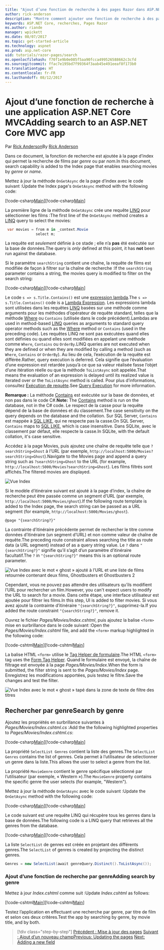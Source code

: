 ```yaml
---
title: "Ajout d’une fonction de recherche à des pages Razor dans ASP.NET Core MVC"
author: rick-anderson
description: "Montre comment ajouter une fonction de recherche à des pages Razor dans ASP.NET Core MVC"
keywords: ASP.NET Core, recherches, Pages Razor
ms.author: riande
manager: wpickett
ms.date: 08/07/2017
ms.topic: get-started-article
ms.technology: aspnet
ms.prod: asp.net-core
uid: tutorials/razor-pages/search
ms.openlocfilehash: f70f1e9b0e085f5aa90fcca499526588662c3cfd
ms.sourcegitcommit: ffac7e195bd7f99364f3aab45e491eeaf8f173b0
ms.translationtype: HT
ms.contentlocale: fr-FR
ms.lasthandoff: 08/12/2017
---
```

# <a name="adding-search-to-an-aspnet-core-mvc-app"></a><span data-ttu-id="3b49b-104">Ajout d’une fonction de recherche à une application ASP.NET Core MVC</span><span class="sxs-lookup"><span data-stu-id="3b49b-104">Adding search to an ASP.NET Core MVC app</span></span>

<span data-ttu-id="3b49b-105">Par [Rick Anderson](https://twitter.com/RickAndMSFT)</span><span class="sxs-lookup"><span data-stu-id="3b49b-105">By [Rick Anderson](https://twitter.com/RickAndMSFT)</span></span>

<span data-ttu-id="3b49b-106">Dans ce document, la fonction de recherche est ajoutée à la page d’index qui permet la recherche de films par *genre* ou par *nom*.</span><span class="sxs-lookup"><span data-stu-id="3b49b-106">In this document, search capability is added to the Index page that enables searching movies by *genre* or *name*.</span></span>

<span data-ttu-id="3b49b-107">Mettez à jour la méthode `OnGetAsync` de la page d’index avec le code suivant :</span><span class="sxs-lookup"><span data-stu-id="3b49b-107">Update the Index page's `OnGetAsync` method with the following code:</span></span>

<span data-ttu-id="3b49b-108">[!code-csharp[Main](razor-pages-start/sample/RazorPagesMovie/Pages/Movies/Index.cshtml.cs?name=snippet_1stSearch)]</span><span class="sxs-lookup"><span data-stu-id="3b49b-108">[!code-csharp[Main](razor-pages-start/sample/RazorPagesMovie/Pages/Movies/Index.cshtml.cs?name=snippet_1stSearch)]</span></span>

<span data-ttu-id="3b49b-109">La première ligne de la méthode `OnGetAsync` crée une requête [LINQ](https://docs.microsoft.com/dotnet/csharp/programming-guide/concepts/linq/) pour sélectionner les films :</span><span class="sxs-lookup"><span data-stu-id="3b49b-109">The first line of the `OnGetAsync` method creates a [LINQ](https://docs.microsoft.com/dotnet/csharp/programming-guide/concepts/linq/) query to select the movies:</span></span>

```csharp
 var movies = from m in _context.Movie
              select m;
```

<span data-ttu-id="3b49b-110">La requête est *seulement* définie à ce stade ; elle n’a **pas** été exécutée sur la base de données.</span><span class="sxs-lookup"><span data-stu-id="3b49b-110">The query is *only* defined at this point, it has **not** been run against the database.</span></span>

<span data-ttu-id="3b49b-111">Si le paramètre `searchString` contient une chaîne, la requête de films est modifiée de façon à filtrer sur la chaîne de recherche :</span><span class="sxs-lookup"><span data-stu-id="3b49b-111">If the `searchString` parameter contains a string, the movies query is modified to filter on the search string:</span></span>

<span data-ttu-id="3b49b-112">[!code-csharp[Main](razor-pages-start/sample/RazorPagesMovie/Pages/Movies/Index.cshtml.cs?name=snippet_SearchNull)]</span><span class="sxs-lookup"><span data-stu-id="3b49b-112">[!code-csharp[Main](razor-pages-start/sample/RazorPagesMovie/Pages/Movies/Index.cshtml.cs?name=snippet_SearchNull)]</span></span>

<span data-ttu-id="3b49b-113">Le code `s => s.Title.Contains()` est une [expression lambda](https://docs.microsoft.com/en-us/dotnet/csharp/programming-guide/statements-expressions-operators/lambda-expressions).</span><span class="sxs-lookup"><span data-stu-id="3b49b-113">The `s => s.Title.Contains()` code is a [Lambda Expression](https://docs.microsoft.com/en-us/dotnet/csharp/programming-guide/statements-expressions-operators/lambda-expressions).</span></span> <span data-ttu-id="3b49b-114">Les expressions lambda sont utilisées dans les requêtes [LINQ](https://docs.microsoft.com/dotnet/csharp/programming-guide/concepts/linq/) basées sur une méthode comme arguments pour les méthodes d’opérateur de requête standard, telles que la méthode [Where](https://docs.microsoft.com/en-us/dotnet/csharp/programming-guide/concepts/linq/query-syntax-and-method-syntax-in-linq) ou `Contains` (utilisée dans le code précédent).</span><span class="sxs-lookup"><span data-stu-id="3b49b-114">Lambdas are used in method-based [LINQ](https://docs.microsoft.com/dotnet/csharp/programming-guide/concepts/linq/) queries as arguments to standard query operator methods such as the [Where](https://docs.microsoft.com/en-us/dotnet/csharp/programming-guide/concepts/linq/query-syntax-and-method-syntax-in-linq) method or `Contains` (used in the preceding code).</span></span> <span data-ttu-id="3b49b-115">Les requêtes LINQ ne sont pas exécutées quand elles sont définies ou quand elles sont modifiées en appelant une méthode comme `Where`, `Contains` ou `OrderBy`.</span><span class="sxs-lookup"><span data-stu-id="3b49b-115">LINQ queries are not executed when they are defined or when they are modified by calling a method (such as `Where`, `Contains`  or `OrderBy`).</span></span> <span data-ttu-id="3b49b-116">Au lieu de cela, l’exécution de la requête est différée.</span><span class="sxs-lookup"><span data-stu-id="3b49b-116">Rather, query execution is deferred.</span></span> <span data-ttu-id="3b49b-117">Cela signifie que l’évaluation d’une expression est retardée jusqu’à ce que sa valeur réalisée fasse l’objet d’une itération réelle ou que la méthode `ToListAsync` soit appelée.</span><span class="sxs-lookup"><span data-stu-id="3b49b-117">That means the evaluation of an expression is delayed until its realized value is iterated over or the `ToListAsync` method is called.</span></span> <span data-ttu-id="3b49b-118">Pour plus d’informations, consultez [Exécution de requête](https://docs.microsoft.com/en-us/dotnet/framework/data/adonet/ef/language-reference/query-execution).</span><span class="sxs-lookup"><span data-stu-id="3b49b-118">See [Query Execution](https://docs.microsoft.com/en-us/dotnet/framework/data/adonet/ef/language-reference/query-execution) for more information.</span></span>

<span data-ttu-id="3b49b-119">**Remarque :** La méthode [Contains](http://msdn.microsoft.com/library/bb155125.aspx) est exécutée sur la base de données, et non pas dans le code C#.</span><span class="sxs-lookup"><span data-stu-id="3b49b-119">**Note:** The [Contains](http://msdn.microsoft.com/library/bb155125.aspx) method is run on the database, not in the C# code.</span></span> <span data-ttu-id="3b49b-120">Le respect de la casse pour la requête dépend de la base de données et du classement.</span><span class="sxs-lookup"><span data-stu-id="3b49b-120">The case sensitivity on the query depends on the database and the collation.</span></span> <span data-ttu-id="3b49b-121">Sur SQL Server, `Contains` est mappée à [SQL LIKE](https://docs.microsoft.com/en-us/sql/t-sql/language-elements/like-transact-sql), qui ne respecte pas la casse.</span><span class="sxs-lookup"><span data-stu-id="3b49b-121">On SQL Server, `Contains` maps to [SQL LIKE](https://docs.microsoft.com/en-us/sql/t-sql/language-elements/like-transact-sql), which is case insensitive.</span></span> <span data-ttu-id="3b49b-122">Dans SQLite, avec le classement par défaut, elle respecte la casse.</span><span class="sxs-lookup"><span data-stu-id="3b49b-122">In SQLite, with the default collation, it's case sensitive.</span></span>

<span data-ttu-id="3b49b-123">Accédez à la page Movies, puis ajoutez une chaîne de requête telle que `?searchString=Ghost` à l’URL (par exemple, `http://localhost:5000/Movies?searchString=Ghost`).</span><span class="sxs-lookup"><span data-stu-id="3b49b-123">Navigate to the Movies page and append a query string such as `?searchString=Ghost` to the URL (for example, `http://localhost:5000/Movies?searchString=Ghost`).</span></span> <span data-ttu-id="3b49b-124">Les films filtrés sont affichés.</span><span class="sxs-lookup"><span data-stu-id="3b49b-124">The filtered movies are displayed.</span></span>

![Vue Index](search/_static/ghost.png)

<span data-ttu-id="3b49b-126">Si le modèle d’itinéraire suivant est ajouté à la page d’index, la chaîne de recherche peut être passée comme un segment d’URL (par exemple, `http://localhost:5000/Movies/ghost`).</span><span class="sxs-lookup"><span data-stu-id="3b49b-126">If the following route template is added to the Index page, the search string can be passed as a URL segment (for example, `http://localhost:5000/Movies/ghost`).</span></span>

```cshtml
@page "{searchString?}"
```

<span data-ttu-id="3b49b-127">La contrainte d’itinéraire précédente permet de rechercher le titre comme données d’itinéraire (un segment d’URL) et non comme valeur de chaîne de requête.</span><span class="sxs-lookup"><span data-stu-id="3b49b-127">The preceding route constraint allows searching the title as route data (a URL segment) instead of as a query string value.</span></span>  <span data-ttu-id="3b49b-128">Le `?` dans `"{searchString?}"` signifie qu’il s’agit d’un paramètre d’itinéraire facultatif.</span><span class="sxs-lookup"><span data-stu-id="3b49b-128">The `?` in `"{searchString?}"` means this is an optional route parameter.</span></span>

![Vue Index avec le mot « ghost » ajouté à l’URL et une liste de films retournée contenant deux films, Ghostbusters et Ghostbusters 2](search/_static/g2.png)

<span data-ttu-id="3b49b-130">Cependant, vous ne pouvez pas attendre des utilisateurs qu’ils modifient l’URL pour rechercher un film.</span><span class="sxs-lookup"><span data-stu-id="3b49b-130">However, you can't expect users to modify the URL to search for a movie.</span></span> <span data-ttu-id="3b49b-131">Dans cette étape, une interface utilisateur est ajoutée pour filtrer les films.</span><span class="sxs-lookup"><span data-stu-id="3b49b-131">In this step, UI is added to filter movies.</span></span> <span data-ttu-id="3b49b-132">Si vous avez ajouté la contrainte d’itinéraire `"{searchString?}"`, supprimez-la.</span><span class="sxs-lookup"><span data-stu-id="3b49b-132">If you added the route constraint `"{searchString?}"`, remove it.</span></span>

<span data-ttu-id="3b49b-133">Ouvrez le fichier *Pages/Movies/Index.cshtml*, puis ajoutez la balise `<form>` mise en surbrillance dans le code suivant :</span><span class="sxs-lookup"><span data-stu-id="3b49b-133">Open the *Pages/Movies/Index.cshtml* file, and add the `<form>` markup highlighted in the following code:</span></span>

<span data-ttu-id="3b49b-134">[!code-cshtml[Main](razor-pages-start/sample/RazorPagesMovie/Pages/Movies/Index2.cshtml?highlight=14-19&range=1-22)]</span><span class="sxs-lookup"><span data-stu-id="3b49b-134">[!code-cshtml[Main](razor-pages-start/sample/RazorPagesMovie/Pages/Movies/Index2.cshtml?highlight=14-19&range=1-22)]</span></span>

<span data-ttu-id="3b49b-135">La balise HTML `<form>` utilise le [Tag Helper de formulaire](xref:mvc/views/working-with-forms#the-form-tag-helper).</span><span class="sxs-lookup"><span data-stu-id="3b49b-135">The HTML `<form>` tag uses the [Form Tag Helper](xref:mvc/views/working-with-forms#the-form-tag-helper).</span></span> <span data-ttu-id="3b49b-136">Quand le formulaire est envoyé, la chaîne de filtrage est envoyée à la page *Pages/Movies/Index*.</span><span class="sxs-lookup"><span data-stu-id="3b49b-136">When the form is submitted, the filter string is sent to the *Pages/Movies/Index* page.</span></span> <span data-ttu-id="3b49b-137">Enregistrez les modifications apportées, puis testez le filtre.</span><span class="sxs-lookup"><span data-stu-id="3b49b-137">Save the changes and test the filter.</span></span>

![Vue Index avec le mot « ghost » tapé dans la zone de texte de filtre des titres](search/_static/filter.png)

## <a name="search-by-genre"></a><span data-ttu-id="3b49b-139">Rechercher par genre</span><span class="sxs-lookup"><span data-stu-id="3b49b-139">Search by genre</span></span>

<span data-ttu-id="3b49b-140">Ajoutez les propriétés en surbrillance suivantes à *Pages/Movies/Index.cshtml.cs* :</span><span class="sxs-lookup"><span data-stu-id="3b49b-140">Add the the following highlighted properties to *Pages/Movies/Index.cshtml.cs*:</span></span>

<span data-ttu-id="3b49b-141">[!code-csharp[Main](razor-pages-start/sample/RazorPagesMovie/Pages/Movies/Index.cshtml.cs?name=snippet_newProps&highlight=11-)]</span><span class="sxs-lookup"><span data-stu-id="3b49b-141">[!code-csharp[Main](razor-pages-start/sample/RazorPagesMovie/Pages/Movies/Index.cshtml.cs?name=snippet_newProps&highlight=11-)]</span></span>

<span data-ttu-id="3b49b-142">La propriété `SelectList Genres` contient la liste des genres.</span><span class="sxs-lookup"><span data-stu-id="3b49b-142">The `SelectList Genres` contains the list of genres.</span></span> <span data-ttu-id="3b49b-143">Cela permet à l’utilisateur de sélectionner un genre dans la liste.</span><span class="sxs-lookup"><span data-stu-id="3b49b-143">This allows the user to select a genre from the list.</span></span>

<span data-ttu-id="3b49b-144">La propriété `MovieGenre` contient le genre spécifique sélectionné par l’utilisateur (par exemple, « Western »).</span><span class="sxs-lookup"><span data-stu-id="3b49b-144">The `MovieGenre` property contains the specific genre the user selects (for example, "Western").</span></span>

<span data-ttu-id="3b49b-145">Mettez à jour la méthode `OnGetAsync` avec le code suivant :</span><span class="sxs-lookup"><span data-stu-id="3b49b-145">Update the `OnGetAsync` method with the following code:</span></span>

<span data-ttu-id="3b49b-146">[!code-csharp[Main](razor-pages-start/sample/RazorPagesMovie/Pages/Movies/Index.cshtml.cs?name=snippet_SearchGenre)]</span><span class="sxs-lookup"><span data-stu-id="3b49b-146">[!code-csharp[Main](razor-pages-start/sample/RazorPagesMovie/Pages/Movies/Index.cshtml.cs?name=snippet_SearchGenre)]</span></span>

<span data-ttu-id="3b49b-147">Le code suivant est une requête LINQ qui récupère tous les genres dans la base de données.</span><span class="sxs-lookup"><span data-stu-id="3b49b-147">The following code is a LINQ query that retrieves all the genres from the database.</span></span>

<span data-ttu-id="3b49b-148">[!code-csharp[Main](razor-pages-start/sample/RazorPagesMovie/Pages/Movies/Index.cshtml.cs?name=snippet_LINQ)]</span><span class="sxs-lookup"><span data-stu-id="3b49b-148">[!code-csharp[Main](razor-pages-start/sample/RazorPagesMovie/Pages/Movies/Index.cshtml.cs?name=snippet_LINQ)]</span></span>

<span data-ttu-id="3b49b-149">La liste `SelectList` de genres est créée en projetant des différents genres.</span><span class="sxs-lookup"><span data-stu-id="3b49b-149">The `SelectList` of genres is created by projecting the distinct genres.</span></span>

<!-- BUG in OPS
Tag snippet_selectlist's start line '75' should be less than end line '29' when resolving "[!code-csharp[Main](razor-pages-start/sample/RazorPagesMovie/Pages/Movies/Index.cshtml.cs?name=snippet_SelectList)]"

There is no start line.

[!code-csharp[Main](razor-pages-start/sample/RazorPagesMovie/Pages/Movies/Index.cshtml.cs?name=snippet_SelectList)]
-->

```csharp
Genres = new SelectList(await genreQuery.Distinct().ToListAsync());
```

### <a name="adding-search-by-genre"></a><span data-ttu-id="3b49b-150">Ajout d’une fonction de recherche par genre</span><span class="sxs-lookup"><span data-stu-id="3b49b-150">Adding search by genre</span></span>

<span data-ttu-id="3b49b-151">Mettez à jour *Index.cshtml* comme suit :</span><span class="sxs-lookup"><span data-stu-id="3b49b-151">Update *Index.cshtml* as follows:</span></span>

<span data-ttu-id="3b49b-152">[!code-cshtml[Main](razor-pages-start/sample/RazorPagesMovie/Pages/Movies/IndexFormGenreNoRating.cshtml?highlight=16-18&range=1-26)]</span><span class="sxs-lookup"><span data-stu-id="3b49b-152">[!code-cshtml[Main](razor-pages-start/sample/RazorPagesMovie/Pages/Movies/IndexFormGenreNoRating.cshtml?highlight=16-18&range=1-26)]</span></span>

<span data-ttu-id="3b49b-153">Testez l’application en effectuant une recherche par genre, par titre de film et selon ces deux critères.</span><span class="sxs-lookup"><span data-stu-id="3b49b-153">Test the app by searching by genre, by movie title, and by both.</span></span>

>[!div class="step-by-step"]
<span data-ttu-id="3b49b-154">[Précédent : Mise à jour des pages](xref:tutorials/razor-pages/da1)
[Suivant : Ajout d’un nouveau champ](xref:tutorials/razor-pages/new-field)</span><span class="sxs-lookup"><span data-stu-id="3b49b-154">[Previous: Updating the pages](xref:tutorials/razor-pages/da1)
[Next: Adding a new field](xref:tutorials/razor-pages/new-field)</span></span>